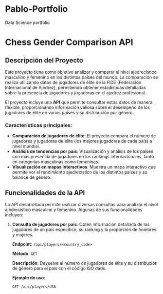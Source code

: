 # Pablo-Portfolio
Data Science portfolio
# Chess Gender Comparison API

## Descripción del Proyecto

Este proyecto tiene como objetivo analizar y comparar el nivel ajedrecístico masculino y femenino en los distintos países del mundo. La comparación se realiza utilizando datos de jugadores de élite de la FIDE (Federación Internacional de Ajedrez), permitiendo obtener estadísticas detalladas sobre la presencia de jugadores y jugadoras en el ajedrez profesional.

El proyecto incluye una **API** que permite consultar estos datos de manera flexible, proporcionando información valiosa sobre el desempeño de los jugadores de élite en varios países y su distribución por género.

### Características principales:

- **Comparación de jugadores de élite**: El proyecto compara el número de jugadores y jugadoras de élite (los mejores jugadores de cada país) a nivel mundial.
- **Análisis de tendencias por país**: Visualización y análisis de los países con más presencia de jugadores en los rankings internacionales, tanto en categorías masculinas como femeninas.
- **Visualización en mapas interactivos**: Muestra un mapa interactivo que permite ver el rendimiento ajedrecístico de los distintos países y su balance de género.

## Funcionalidades de la API

La API desarrollada permite realizar diversas consultas para analizar el nivel ajedrecístico masculino y femenino. Algunas de sus funcionalidades incluyen:

1. **Consulta de jugadores por país**: Obtén información detallada de los jugadores de un país específico, su ranking y la proporción de hombres y mujeres.
   
   **Endpoint**: `/api/players/<country_code>`
   
   **Método**: `GET`

   **Descripción**: Devuelve el número de jugadores de élite y su distribución de género para el país con el código ISO dado.
   
   **Ejemplo de uso**:
   ```bash
   GET /api/players/USA
